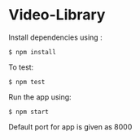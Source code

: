 # Video-Library

Install dependencies using :
```console
$ npm install
```

To test:
```console
$ npm test
```

Run the app using:
```console
$ npm start
```
Default port for app is given as 8000
